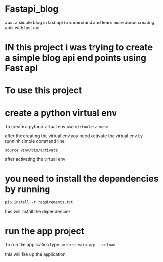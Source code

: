 # Fastapi_blog

Just a simple blog in fast api to understand and learn more about creating apis with fast api

# IN this project i was trying to create a simple blog api end points using Fast api

# To use this project

# create a python virtual env

To create a python virtual env use
`virtualenv venv`

after the creating the virtual env 
you need activate the virtual env 
by runninh simple command line

`source venv/bin/activate `

after activating the virtual env
# you need to install the dependencies by running

`pip install -r requirements.txt` 

this will install the dependencies

# run the app project
To run the application 
type 
`uvicorn main:app --reload` 

this will fire up the application 
